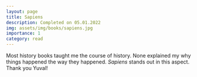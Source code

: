 ```yaml
---
layout: page
title: Sapiens
description: Completed on 05.01.2022
img: assets/img/books/sapiens.jpg
importance: 1
category: read
---
```


Most history books taught me the course of history. None explained my why
things happened the way they happened. _Sapiens_ stands out in this aspect.
Thank you Yuval!
